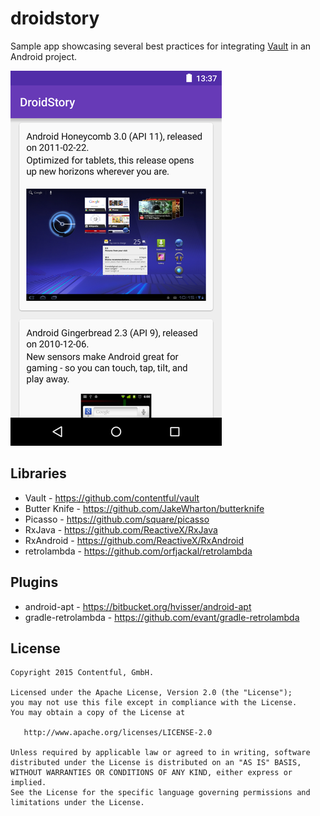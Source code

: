 # droidstory

Sample app showcasing several best practices for integrating [Vault][vault] in an Android project.

![Screenshots](screenshots/sc.png)

Libraries
---------
* Vault - https://github.com/contentful/vault
* Butter Knife - https://github.com/JakeWharton/butterknife
* Picasso - https://github.com/square/picasso
* RxJava - https://github.com/ReactiveX/RxJava
* RxAndroid - https://github.com/ReactiveX/RxAndroid
* retrolambda - https://github.com/orfjackal/retrolambda

Plugins
-------
* android-apt - https://bitbucket.org/hvisser/android-apt
* gradle-retrolambda - https://github.com/evant/gradle-retrolambda

[vault]: https://github.com/contentful/vault

License
-------

    Copyright 2015 Contentful, GmbH.

    Licensed under the Apache License, Version 2.0 (the "License");
    you may not use this file except in compliance with the License.
    You may obtain a copy of the License at

       http://www.apache.org/licenses/LICENSE-2.0

    Unless required by applicable law or agreed to in writing, software
    distributed under the License is distributed on an "AS IS" BASIS,
    WITHOUT WARRANTIES OR CONDITIONS OF ANY KIND, either express or implied.
    See the License for the specific language governing permissions and
    limitations under the License.
    
